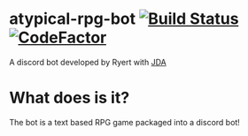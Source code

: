 # atypical-rpg-bot [![Build Status](https://travis-ci.org/Ryert/atypical-rpg-bot.svg?branch=master)](https://travis-ci.org/Ryert/atypical-rpg-bot) [![CodeFactor](https://www.codefactor.io/repository/github/ryert/atypical-rpg-bot/badge)](https://www.codefactor.io/repository/github/ryert/atypical-rpg-bot)
A discord bot developed by Ryert with [JDA](https://github.com/DV8FromTheWorld/JDA)

# What does is it?
The bot is a text based RPG game packaged into a discord bot!
